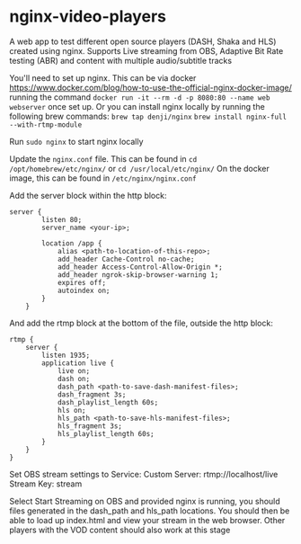 # nginx-video-players
A web app to test different open source players (DASH, Shaka and HLS) created using nginx. Supports Live streaming from OBS, Adaptive Bit Rate testing (ABR) and content with multiple audio/subtitle tracks

You'll need to set up nginx. This can be via docker https://www.docker.com/blog/how-to-use-the-official-nginx-docker-image/ running the command `docker run -it --rm -d -p 8080:80 --name web webserver` once set up. Or you can install nginx locally by running the following brew commands:
`brew tap denji/nginx`
`brew install nginx-full --with-rtmp-module`

Run `sudo nginx` to start nginx locally

Update the `nginx.conf` file. This can be found in `cd /opt/homebrew/etc/nginx/` or `cd /usr/local/etc/nginx/`
On the docker image, this can be found in `/etc/nginx/nginx.conf`

Add the server block within the http block:
```
server {
        listen 80;
        server_name <your-ip>;

        location /app {
            alias <path-to-location-of-this-repo>;
            add_header Cache-Control no-cache;
            add_header Access-Control-Allow-Origin *;
            add_header ngrok-skip-browser-warning 1;
            expires off;
            autoindex on;
        }
    }
```

And add the rtmp block at the bottom of the file, outside the http block:
```
rtmp {
    server {
        listen 1935;
        application live {
            live on;
            dash on;
            dash_path <path-to-save-dash-manifest-files>;
            dash_fragment 3s;
            dash_playlist_length 60s;
            hls on;
            hls_path <path-to-save-hls-manifest-files>;
            hls_fragment 3s;
            hls_playlist_length 60s;
        }
    }
}
```

Set OBS stream settings to
Service: Custom
Server: rtmp://localhost/live
Stream Key: stream

Select Start Streaming on OBS and provided nginx is running, you should files generated in the dash_path and hls_path locations. You should then be able to load up index.html and view your stream in the web browser. Other players with the VOD content should also work at this stage
